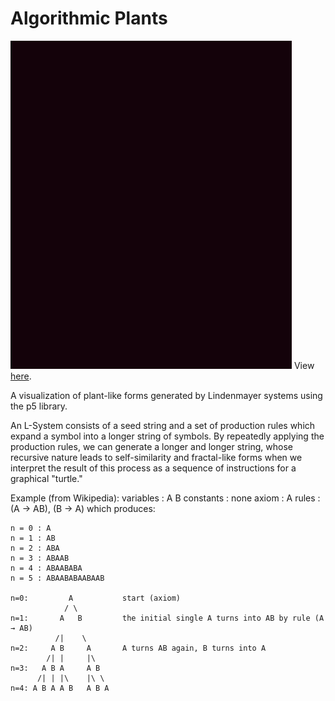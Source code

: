 # Algorithmic Plants

![alt tag](media/sample.gif)
View [here](https://sleepokay.github.io/plants/).

A visualization of plant-like forms generated by Lindenmayer systems using the p5 library. 

An L-System consists of a seed string and a set of production rules which expand a symbol into a longer string of symbols. By repeatedly applying the production rules, we can generate a longer and longer string, whose recursive nature leads to self-similarity and fractal-like forms when we interpret the result of this process as a sequence of instructions for a graphical "turtle."

Example (from Wikipedia):
variables : A B
constants : none
axiom  : A
rules  : (A → AB), (B → A)
which produces:

```
n = 0 : A
n = 1 : AB
n = 2 : ABA
n = 3 : ABAAB
n = 4 : ABAABABA
n = 5 : ABAABABAABAAB

n=0:         A           start (axiom)
            / \
n=1:       A   B         the initial single A turns into AB by rule (A → AB)
          /|    \
n=2:     A B     A       A turns AB again, B turns into A
        /| |     |\
n=3:   A B A     A B
      /| | |\    |\ \
n=4: A B A A B   A B A
```